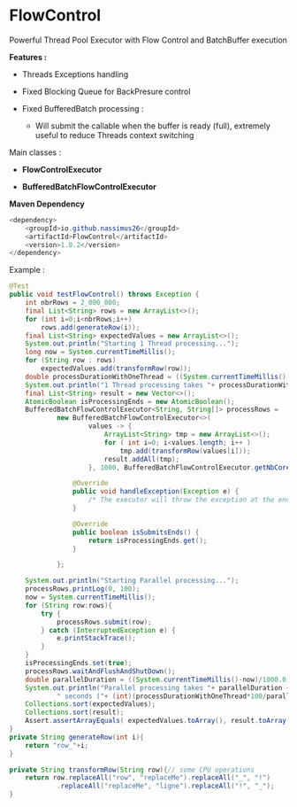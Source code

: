 # FlowControl

Powerful Thread Pool Executor with Flow Control and BatchBuffer execution

**Features :** 

- Threads Exceptions handling

- Fixed Blocking Queue for BackPresure control

- Fixed BufferedBatch processing :
        
     * Will submit the callable when the buffer is ready (full), extremely useful to reduce Threads context switching

Main classes :

- **FlowControlExecutor** 

- **BufferedBatchFlowControlExecutor** 

**Maven Dependency**
```java
<dependency>
    <groupId>io.github.nassimus26</groupId>
    <artifactId>FlowControl</artifactId>
    <version>1.0.2</version> 
</dependency>
```    

Example :
```java
@Test
public void testFlowControl() throws Exception {
    int nbrRows = 2_000_000;
    final List<String> rows = new ArrayList<>();
    for (int i=0;i<nbrRows;i++)
        rows.add(generateRow(i));
    final List<String> expectedValues = new ArrayList<>();
    System.out.println("Starting 1 Thread processing...");
    long now = System.currentTimeMillis();
    for (String row : rows)
        expectedValues.add(transformRow(row));
    double processDurationWithOneThread = ((System.currentTimeMillis()-now)/1000.0);
    System.out.println("1 Thread processing takes "+ processDurationWithOneThread +" seconds");
    final List<String> result = new Vector<>();
    AtomicBoolean isProcessingEnds = new AtomicBoolean();
    BufferedBatchFlowControlExecutor<String, String[]> processRows =
            new BufferedBatchFlowControlExecutor<>(
                    values -> {
                        ArrayList<String> tmp = new ArrayList<>();
                        for ( int i=0; i<values.length; i++ )
                            tmp.add(transformRow(values[i]));
                        result.addAll(tmp);
                    }, 1000, BufferedBatchFlowControlExecutor.getNbCores(), 500, "processRows") {

                @Override
                public void handleException(Exception e) {
                    /* The executor will throw the exception at the end if any exception */
                }

                @Override
                public boolean isSubmitsEnds() {
                    return isProcessingEnds.get();
                }

            };

    System.out.println("Starting Parallel processing...");
    processRows.printLog(0, 100);
    now = System.currentTimeMillis();
    for (String row:rows){
        try {
            processRows.submit(row);
        } catch (InterruptedException e) {
            e.printStackTrace();
        }
    }
    isProcessingEnds.set(true);
    processRows.waitAndFlushAndShutDown();
    double parallelDuration = ((System.currentTimeMillis()-now)/1000.0);
    System.out.println("Parallel processing takes "+ parallelDuration +
            " seconds ("+ (int)(processDurationWithOneThread*100/parallelDuration)+"% faster)");
    Collections.sort(expectedValues);
    Collections.sort(result);
    Assert.assertArrayEquals( expectedValues.toArray(), result.toArray() );
}
private String generateRow(int i){
    return "row_"+i;
}

private String transformRow(String row){// some CPU operations
    return row.replaceAll("row", "replaceMe").replaceAll("_", "!")
            .replaceAll("replaceMe", "ligne").replaceAll("!", "_");
}
```
